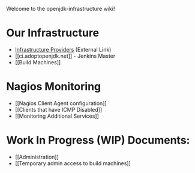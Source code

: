 Welcome to the openjdk-infrastructure wiki!

# Our Infrastructure

* [Infrastructure Providers](https://adoptopenjdk.net/sponsors.html) (External Link)
* [[ci.adoptopenjdk.net]] - Jenkins Master
* [[Build Machines]]

# Nagios Monitoring

* [[Nagios Client Agent configuration]]
* [[Clients that have ICMP Disabled]]
* [[Monitoring Additional Services]]

# Work In Progress (WIP) Documents:

* [[Administration]]
* [[Temporary admin access to build machines]]

